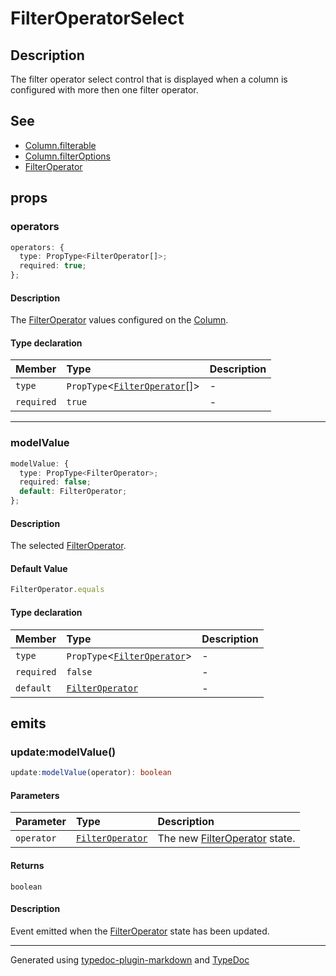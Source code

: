 # FilterOperatorSelect

## Description

The filter operator select control that is displayed when a column
is configured with more then one filter operator.

## See

 - [Column.filterable](../interfaces/Column.md#filterable)
 - [Column.filterOptions](../interfaces/Column.md#filteroptions)
 - [FilterOperator](../enumerations/FilterOperator.md)

## props

### operators

```ts
operators: {
  type: PropType<FilterOperator[]>;
  required: true;
};
```

#### Description

The [FilterOperator](../enumerations/FilterOperator.md) values configured on the [Column](../interfaces/Column.md).

#### Type declaration

| Member | Type | Description |
| :------ | :------ | :------ |
| `type` | `PropType`\<[`FilterOperator`](../enumerations/FilterOperator.md)[]\> | - |
| `required` | `true` | - |

***

### modelValue

```ts
modelValue: {
  type: PropType<FilterOperator>;
  required: false;
  default: FilterOperator;
};
```

#### Description

The selected [FilterOperator](../enumerations/FilterOperator.md).

#### Default Value

```ts
FilterOperator.equals
```

#### Type declaration

| Member | Type | Description |
| :------ | :------ | :------ |
| `type` | `PropType`\<[`FilterOperator`](../enumerations/FilterOperator.md)\> | - |
| `required` | `false` | - |
| `default` | [`FilterOperator`](../enumerations/FilterOperator.md) | - |

## emits

### update:modelValue()

```ts
update:modelValue(operator): boolean
```

#### Parameters

| Parameter | Type | Description |
| :------ | :------ | :------ |
| `operator` | [`FilterOperator`](../enumerations/FilterOperator.md) | The new [FilterOperator](../enumerations/FilterOperator.md) state. |

#### Returns

`boolean`

#### Description

Event emitted when the [FilterOperator](../enumerations/FilterOperator.md) state has been updated.

***

Generated using [typedoc-plugin-markdown](https://www.npmjs.com/package/typedoc-plugin-markdown) and [TypeDoc](https://typedoc.org/)
